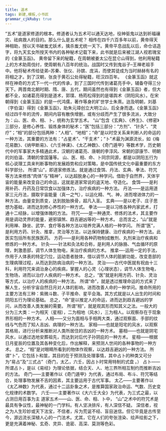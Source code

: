 ```yaml
---
title: 道术
tags: 新建,模板,小书匠
grammar_cjkRuby: true
---
```


“五术”是道家修道的根本。修道者认为五术可以通天达地，役神驱鬼以达到祈福禳灾、祛病救人的目的。那么什么是五术呢？ 相传在四千六百多年以前，黄帝得天神相助，授以天书破蚩尤妖术，擒杀蚩尤统一天下。黄帝平息战乱以后，命仓诘造字，将九天玄女所授天书内的各种秘术记载下来，此书就是后来被江湖人视若瑰宝的《金篆玉函》。 黄帝留下来的秘籍，在周朝被姜太公在昆仑山得到，他利用秘籍上的方术助周伐纣，使周朝有八百年的统治。战国时又传到鬼谷子–王禅老祖手中。他将秘术传给徒弟–苏秦、张仪、孙膑、庞涓，而使其徒成为当时赫赫有名的将相之才。到了汉朝，张良于黄石公处得秘籍，旺汉四百年。 《金篆玉函》就这样在神奇的方式下一代一代的传承，到了三国时代传到诸葛亮手中，辅备夺得三分天下。两晋南北朝时期、隋、唐、五代，期间虽然也有得到《金篆玉函》者，但大都不全，如诸葛亮得到是道术，郭璞、杨筠松得到的是堪舆术（阴阳风水）。在宋朝得到《金篆玉函》的是一代鸿儒，著作等身的旷世学士朱熹。迨及明朝，刘基（字伯温）得到《金篆玉函》，助朱元璋创立大明江山，后全身而退。《金篆玉函》经过四千年的流传，期间内容有散佚增删，或有分歧而产生了很多流派，大致分为：山、医、命、相、卜，统称为玄学五术。 “山”包含《玄典》、《养生》、《修密》三部分，是修心养性、锻炼身体的秘术；“医”包括三部分：“方剂”、“针灸”、“灵疗”；“相”的部分包括两种：“人相”、“地相”；“命”是以时空关系来判断人的命运的一种方法，其重要的方法有：“占星术”、“干支术”；“卜”术最为渊源流长，如《梅花易数》、《纳甲断易》、《六壬神课》、《太乙神数》、《奇门遁甲》等数术学，历史朝代中的军事家大多精通此术，汉朝的诸葛亮、唐朝的李淳风、宋朝的邵康节、明朝的刘伯温、清朝的曾国藩等。 山、医、相、命、卜同宗同源，都是以阴阳五行为核心说理工具来判断事物的发展趋势和应对策略，是中国传统文化中最重要的东方科学部分。 所谓“山”，即道家修炼法。就是通过食饵、丹法、玄典、拳法、符咒等方法来修炼“肉体”与“精神”，以达超脱身心的一种学问。借助于自然界，天体宇宙的能量来改变自己的命运，这就是道家常说的盗天地、夺造化。 食饵——是利用补药、丹药及日常饮食以加强体力，治疗疾病的一种方法。 丹法——是运用道家三元丹法，摄取宇宙能量（真一之气），以运化精、气、神，进而增进体力的一种方法。由量变到质变，达到脱胎换骨，超凡入圣。 玄典——是以老子、庄子思想为基础，进而达到修心养性的一种方式。 拳法——是以习练各种内家武术，打通十二经脉，以增强体魄的方法。 符咒——是一种通灵、修炼的法术，其主要作用是调动灵界的能量，避邪镇煞、趋吉避凶等的一种方术。 总而言之，“山”就是利用禅、静坐、武学、食疗等各种方法以培养完满人格的一种学问。 所谓“医”，是利用方药、针灸、推拿，灵治等方法，以达保持健康、治疗疾病的一种方法。此医实包括所有民族医药。 方药——是利用各种药物制成散剂、丸剂来治疗疾病和修炼的一种方术。 针灸——针法和灸法和合称，是利用人的脉胳、气血循环的原理，刺激患部，调节人体生物电，来治疗疾病的方术。 推拿—-运用一定的手法，作用于人体表的特定穴位，运动患者肢体，借以调节人体的脏腑功能，改变患部的生理病理过程，从而达到防病治病的一种方法。 灵治——古代中医就有祝由十三科，利用符咒来调治身心的疾病，掌握人的心灵（心理状态），调节人体生物电，生物场，进而以治疗人疾病的一种方术。 总之，“医”就是利用方药、针灸、灵治等方式，以治疗人的疾病的一种方法。 所谓“命”，就是透过推理命运的方式来了解人生，分析宇宙自然日月对人体的影响，进而改善人命的一种学问。推命所用的主要方法有三种：紫微斗数、子平推命、星平会海。其方式就是以人出生的时间和阴阳五行为理论基础。 总之，“命”是以推定人的命运，进而达到趋吉避凶的学问，从而改善人类发展的需要。 所谓“相”，就是观其形而知其义之法。一般大的分为三大类：一为相天（星相），二为相地（风水），三为相人。以观察存在于现象界形相的一种方术。 人相——又分为面相与手相两大类，通过观察面、手部的纹线与气色而了知人吉凶、病理的一种方法。 家相——也就是阳宅的风水，以观察其格局，进行分析来推断对人类所居住的吉凶的一种方术。 墓相——也就是阴宅风水，以通过选地安葬祖先，而达到对后代子孙阴庇的一种方术。 星相——根据日月星辰的位置及其各种变化后，作出解释，来预测人世间的各种事物的一种方术。 总之，“相”是对眼睛所看到的物体作观察，以达趋吉避凶的一种方法。 所谓“卜”，它包括卜和筮，其目的在于预测及处理事情，其中占卜的种类又可分为“易占”及“三式占”（奇门，太乙，六壬，因占卜时常用特制的式盘 。） 占卜——所谓占卜，是以《易经》为理论依据，结合天、人、地三界所相互制约而推断吉凶的方法。 奇门——主要著作以《奇门遁甲》为代表，通过布局、布斗、符咒等结合，处理事物发展不吉的因素，其主要运用于古代军事。 太乙——主要著作以《太乙神数》为代表，通过十二运卦象之术，是推算国家政治命运、气数、历史变化规律的术数学。 六壬——主要著作以《大六壬大全》为代表，为三式之最，以占测日用百事为主 道家五术——山、医、命、相、卜中， “山”之术中的符咒术是最具有争议性，最神秘的一门学科。有人坚决排斥，有人深信不疑。 深信者，视之为人生珍妙或天下法宝，不信者，斥为荒诞不经、盲目迷信。但它毕竟是古传至今，源远流长深植人心的一门法术。尤其，它在人们的夸张渲染、绘声绘影之下，更是充满着神秘、玄奇、灵异、诡密、高深、莫测等色彩。

